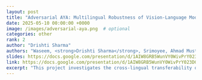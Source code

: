 ```yaml
---
layout: post
title: "Adversarial AYA: Multilingual Robustness of Vision-Language Models"
date: 2025-05-10 00:00:00 +0000
image: /images/adversarial-aya.png  # optional
categories: other
rank: 2
author: "Drishti Sharma"
authors: "Waseem, <strong>Drishti Sharma</strong>, Srimoyee, Ahmad Mustafa, Sarthak, Vivek, Manoj"
slides: https://docs.google.com/presentation/d/1AIW8GRB5WunVY0WivPrY023DGksV7bQLYNjNbct345s/edit?slide=id.g357c0c6e139_0_1606#slide=id.g357c0c6e139_0_1606
link: https://docs.google.com/presentation/d/1AIW8GRB5WunVY0WivPrY023DGksV7bQLYNjNbct345s/edit?slide=id.g357c0c6e139_0_1606#slide=id.g357c0c6e139_0_1606
excerpt: "This project investigates the cross-lingual transferability of adversarial attacks on vision-language models (VLMs). Using a custom multilingual dataset of 6.7K samples spanning six languages (English, Bengali, German, Korean, Russian, Chinese), we test the robustness of models like Aya, Gemma, and PaLI-Gemma against perturbations generated only in English. We implement PGD, MIM, and DIM attacks and evaluate their success using multilingual Sentence-BERT similarity. Results show that English-only attacks transfer effectively to other languages, revealing significant multilingual vulnerabilities in current VLMs and underscoring the need for targeted robustness benchmarks."
---
```


